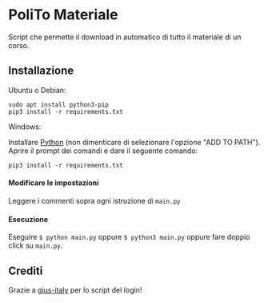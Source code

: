 # PoliTo Materiale
Script che permette il download in automatico di tutto il materiale di un corso.


## Installazione
Ubuntu o Debian:

    sudo apt install python3-pip
    pip3 install -r requirements.txt


Windows:  
  
Installare [Python](https://www.python.org/downloads/) (non dimenticare di selezionare l'opzione "ADD TO PATH").  
Aprire il prompt dei comandi e dare il seguente comando:

    pip3 install -r requirements.txt
    

#### Modificare le impostazioni
Leggere i commenti sopra ogni istruzione di `main.py`

#### Esecuzione
Eseguire `$ python main.py` oppure `$ python3 main.py` oppure fare doppio click su `main.py`.

## Crediti
Grazie a [gius-italy](https://github.com/gius-italy) per lo script del login!
